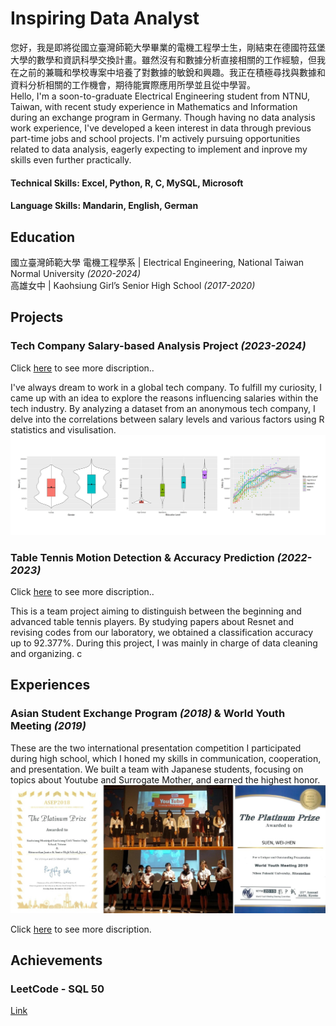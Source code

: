 # Inspiring Data Analyst
您好，我是即將從國立臺灣師範大學畢業的電機工程學士生，剛結束在德國符茲堡大學的數學和資訊科學交換計畫。雖然沒有和數據分析直接相關的工作經驗，但我在之前的兼職和學校專案中培養了對數據的敏銳和興趣。我正在積極尋找與數據和資料分析相關的工作機會，期待能實際應用所學並且從中學習。  
Hello, I'm a soon-to-graduate Electrical Engineering student from NTNU, Taiwan, with recent study experience in Mathematics and Information during an exchange program in Germany. Though having no data analysis work experience, I've developed a keen interest in data through previous part-time jobs and school projects. I'm actively pursuing opportunities related to data analysis,  eagerly expecting to implement and inprove my skills even further practically.  

#### Technical Skills: Excel, Python, R, C, MySQL, Microsoft  
#### Language Skills: Mandarin, English, German

## Education 
國立臺灣師範大學 電機工程學系 | Electrical Engineering, National Taiwan Normal University *(2020-2024)*  
高雄女中 | Kaohsiung Girl’s Senior High School *(2017-2020)*

## Projects
### Tech Company Salary-based Analysis Project *(2023-2024)*
Click [here](https://github.com/Mia1011/project-tech_salary) to see more discription..   

I've always dream to work in a global tech company. To fulfill my curiosity, I came up with an idea to explore the reasons influencing salaries within the tech industry. By analyzing a dataset from an anonymous tech company, I delve into the correlations between salary levels and various factors using R statistics and visulisation.  
![Salary-based visulization](/img/visulization.JPG)

### Table Tennis Motion Detection & Accuracy Prediction *(2022-2023)*
Click [here](https://github.com/Mia1011/project-table_tennis) to see more discription.. 

This is a team project aiming to distinguish between the beginning and advanced table tennis players. By studying papers about Resnet and revising codes from our laboratory, we obtained a classification accuracy up to 92.377%. During this project, I was mainly in charge of data cleaning and organizing. 
c

### 

## Experiences
### Asian Student Exchange Program  *(2018)* & World Youth Meeting *(2019)*
These are the two international presentation competition I participated during high school, which I honed my skills in communication, cooperation, and presentation. We built a team with Japanese students, focusing on topics about Youtube and Surrogate Mother, and earned the highest honor. 
![presentation](/img/presentation.jpg)

Click [here](https://github.com/Mia1011/experience-presentation) to see more discription. 


## Achievements
### LeetCode - SQL 50
[Link](https://leetcode.com/MiaSuen/)
### 
